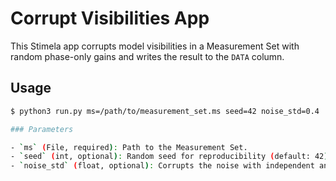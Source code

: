 # Corrupt Visibilities App

This Stimela app corrupts model visibilities in a Measurement Set with random phase-only gains and writes the result to the `DATA` column.

## Usage

```bash
$ python3 run.py ms=/path/to/measurement_set.ms seed=42 noise_std=0.4

### Parameters

- `ms` (File, required): Path to the Measurement Set.
- `seed` (int, optional): Random seed for reproducibility (default: 42).
- `noise_std` (float, optional): Corrupts the noise with independent and identically distributed noise within the set standard deviation (default: 0.0).